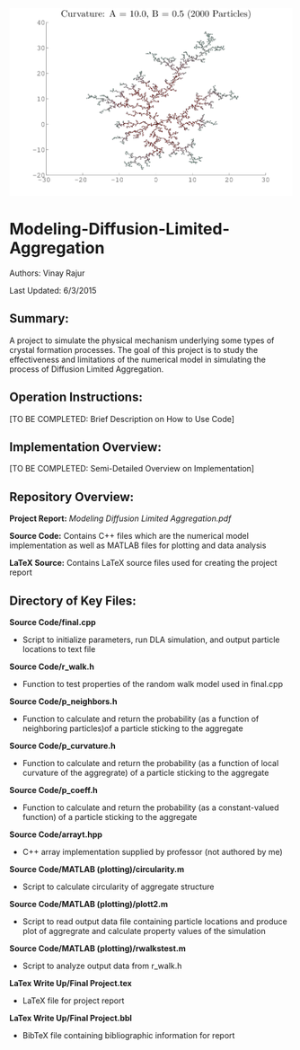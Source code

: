 <img src="https://github.com/vrajur/Modeling-Diffusion-Limited-Aggregation/blob/master/LaTeX_Source/Header_Image.png" alt="Header Image" title="DLA Particle Cluster (Output from Simulation)">

# Modeling-Diffusion-Limited-Aggregation
Authors: Vinay Rajur

Last Updated: 6/3/2015


Summary:
-------------------------------------------------------------------------------
A project to simulate the physical mechanism underlying some types of crystal 
formation processes. The goal of this project is to study the effectiveness and
limitations of the numerical model in simulating the process of Diffusion 
Limited Aggregation.


Operation Instructions:
-------------------------------------------------------------------------------
[TO BE COMPLETED: Brief Description on How to Use Code]


Implementation Overview:
-------------------------------------------------------------------------------
[TO BE COMPLETED: Semi-Detailed Overview on Implementation]


Repository Overview:
-------------------------------------------------------------------------------
**Project Report:** *Modeling Diffusion Limited Aggregation.pdf*

**Source Code:** Contains C++ files which are the numerical model implementation
	as well as MATLAB files for plotting and data analysis 
	
**LaTeX Source:** Contains LaTeX source files used for creating the project report


Directory of Key Files:
-------------------------------------------------------------------------------

**Source Code/final.cpp**
- Script to initialize parameters, run DLA simulation, and output particle 
	locations to text file 
	
**Source Code/r_walk.h**
- Function to test properties of the random walk model used in final.cpp

**Source Code/p_neighbors.h**
- Function to calculate and return the probability (as a function of neighboring 
	particles)of a particle sticking to the aggregate

**Source Code/p_curvature.h**
- Function to calculate and return the probability (as a function of local
	curvature of the aggregrate) of a particle sticking to the aggregate

**Source Code/p_coeff.h**
- Function to calculate and return the probability (as a constant-valued 
	function) of a particle sticking to the aggregate

**Source Code/arrayt.hpp**
- C++ array implementation supplied by professor (not authored by me)

**Source Code/MATLAB (plotting)/circularity.m**
- Script to calculate circularity of aggregate structure

**Source Code/MATLAB (plotting)/plott2.m**
- Script to read output data file containing particle locations and produce plot
	of aggregrate and calculate property values of the simulation

**Source Code/MATLAB (plotting)/rwalkstest.m**
- Script to analyze output data from r_walk.h

**LaTex Write Up/Final Project.tex**
- LaTeX file for project report

**LaTex Write Up/Final Project.bbl**
- BibTeX file containing bibliographic information for report





